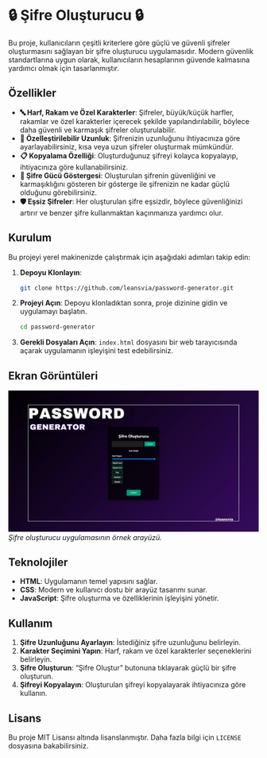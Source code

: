 # 🔒 Şifre Oluşturucu 🔒

Bu proje, kullanıcıların çeşitli kriterlere göre güçlü ve güvenli şifreler oluşturmasını sağlayan bir şifre oluşturucu uygulamasıdır. Modern güvenlik standartlarına uygun olarak, kullanıcıların hesaplarının güvende kalmasına yardımcı olmak için tasarlanmıştır.

## Özellikler

- **🔤 Harf, Rakam ve Özel Karakterler**: Şifreler, büyük/küçük harfler, rakamlar ve özel karakterler içerecek şekilde yapılandırılabilir, böylece daha güvenli ve karmaşık şifreler oluşturulabilir.
- **🔧 Özelleştirilebilir Uzunluk**: Şifrenizin uzunluğunu ihtiyacınıza göre ayarlayabilirsiniz, kısa veya uzun şifreler oluşturmak mümkündür.
- **📋 Kopyalama Özelliği**: Oluşturduğunuz şifreyi kolayca kopyalayıp, ihtiyacınıza göre kullanabilirsiniz.
- **💪 Şifre Gücü Göstergesi**: Oluşturulan şifrenin güvenliğini ve karmaşıklığını gösteren bir gösterge ile şifrenizin ne kadar güçlü olduğunu görebilirsiniz.
- **🛡️ Eşsiz Şifreler**: Her oluşturulan şifre eşsizdir, böylece güvenliğinizi artırır ve benzer şifre kullanmaktan kaçınmanıza yardımcı olur.

## Kurulum

Bu projeyi yerel makinenizde çalıştırmak için aşağıdaki adımları takip edin:

1. **Depoyu Klonlayın**:

    ```bash
    git clone https://github.com/leansvia/password-generator.git
    ```

2. **Projeyi Açın**: Depoyu klonladıktan sonra, proje dizinine gidin ve uygulamayı başlatın.

    ```bash
    cd password-generator
    ```

3. **Gerekli Dosyaları Açın**: `index.html` dosyasını bir web tarayıcısında açarak uygulamanın işleyişini test edebilirsiniz.

## Ekran Görüntüleri

![Şifre Oluşturucu Arayüzü](password-generator/img.png)
*Şifre oluşturucu uygulamasının örnek arayüzü.*

## Teknolojiler

- **HTML**: Uygulamanın temel yapısını sağlar.
- **CSS**: Modern ve kullanıcı dostu bir arayüz tasarımı sunar.
- **JavaScript**: Şifre oluşturma ve özelliklerinin işleyişini yönetir.

## Kullanım

1. **Şifre Uzunluğunu Ayarlayın**: İstediğiniz şifre uzunluğunu belirleyin.
2. **Karakter Seçimini Yapın**: Harf, rakam ve özel karakterler seçeneklerini belirleyin.
3. **Şifre Oluşturun**: “Şifre Oluştur” butonuna tıklayarak güçlü bir şifre oluşturun.
4. **Şifreyi Kopyalayın**: Oluşturulan şifreyi kopyalayarak ihtiyacınıza göre kullanın.

## Lisans

Bu proje MIT Lisansı altında lisanslanmıştır. Daha fazla bilgi için `LICENSE` dosyasına bakabilirsiniz.

